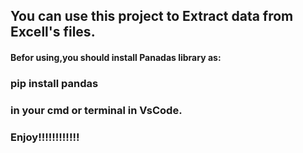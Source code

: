 <h2>You can use this project to Extract data from Excell's files.</h2>
<h4>Befor using,you should install Panadas library as:</h4>
<h3>pip install pandas</h3>
<h3>in your cmd or terminal in VsCode.</h3>
<h3>Enjoy!!!!!!!!!!!!</h3>
